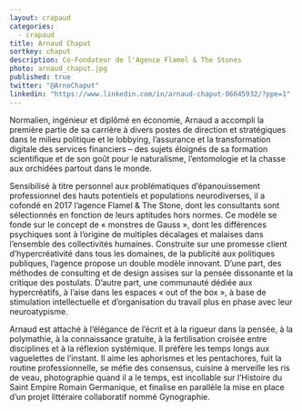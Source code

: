 ```yaml
---
layout: crapaud
categories:
  - crapaud
title: Arnaud Chaput
sortkey: chaput
description: Co-Fondateur de l'Agence Flamel & The Stones
photo: arnaud_chaput.jpg
published: true
twitter: "@ArnoChaput"
linkedin: "https://www.linkedin.com/in/arnaud-chaput-06645932/?ppe=1"
---
```


Normalien, ingénieur et diplômé en économie, Arnaud a accompli la première partie de sa carrière à divers postes de direction et stratégiques dans le milieu politique et le lobbying, l’assurance et la transformation digitale des services financiers – des sujets éloignés de sa formation scientifique et de son goût pour le naturalisme, l’entomologie et la chasse aux orchidées partout dans le monde.


Sensibilisé à titre personnel aux problématiques d’épanouissement professionnel des hauts potentiels et populations neurodiverses, il a cofondé en 2017 l’agence Flamel & The Stone, dont les consultants sont sélectionnés en fonction de leurs aptitudes hors normes. Ce modèle se fonde sur le concept de « monstres de Gauss », dont les différences psychiques sont à l’origine de multiples décalages et malaises dans l’ensemble des collectivités humaines. Construite sur une promesse client d’hypercréativité dans tous les domaines, de la publicité aux politiques publiques, l’agence propose un double modèle innovant. D’une part, des méthodes de consulting et de design assises sur la pensée dissonante et la critique des postulats. D’autre part, une communauté dédiée aux hypercréatifs, à l’aise dans les espaces « out of the box », à base de stimulation intellectuelle et d’organisation du travail plus en phase avec leur neuroatypisme.


Arnaud est attaché à l’élégance de l’écrit et à la rigueur dans la pensée, à la polymathie, à la connaissance gratuite, à la fertilisation croisée entre disciplines et à la réflexion systémique. Il préfère les temps longs aux vaguelettes de l’instant. Il aime les aphorismes et les pentachores, fuit la routine professionnelle, se méfie des consensus, cuisine à merveille les ris de veau, photographie quand il a le temps, est incollable sur l’Histoire du Saint Empire Romain Germanique, et finalise en parallèle la mise en place d’un projet littéraire collaboratif nommé Gynographie.
